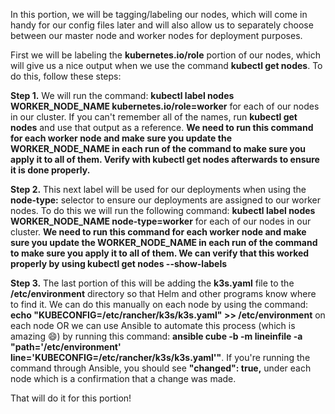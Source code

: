 In this portion, we will be tagging/labeling our nodes, which will come in handy for our config files later and will also allow us to separately choose between our master node and worker nodes for deployment purposes.

First we will be labeling the **kubernetes.io/role** portion of our nodes, which will give us a nice output when we use the command **kubectl get nodes**.  To do this, follow these steps:

**Step 1.** We will run the command: **kubectl label nodes WORKER_NODE_NAME kubernetes.io/role=worker** for each of our nodes in our cluster.  If you can't remember all of the names, run **kubectl get nodes** and use that output as a reference.  **We need to run this command for each worker node and make sure you update the WORKER_NODE_NAME in each run of the command to make sure you apply it to all of them.  Verify with kubectl get nodes afterwards to ensure it is done properly.**

**Step 2.** This next label will be used for our deployments when using the **node-type:** selector to ensure our deployments are assigned to our worker nodes.  To do this we will run the following command: **kubectl label nodes WORKER_NODE_NAME node-type=worker** for each of our nodes in our cluster. **We need to run this command for each worker node and make sure you update the WORKER_NODE_NAME in each run of the command to make sure you apply it to all of them.  We can verify that this worked properly by using kubectl get nodes --show-labels**

**Step 3.** The last portion of this will be adding the **k3s.yaml** file to the **/etc/environment** directory so that Helm and other programs know where to find it.  We can do this manually on each node by using the command: **echo "KUBECONFIG=/etc/rancher/k3s/k3s.yaml" >> /etc/environment** on each node OR we can use Ansible to automate this process (which is amazing 😄) by running this command: **ansible cube -b -m lineinfile -a "path='/etc/environment' line='KUBECONFIG=/etc/rancher/k3s/k3s.yaml'"**.  If you're running the command through Ansible, you should see **"changed": true,** under each node which is a confirmation that a change was made.

That will do it for this portion!
